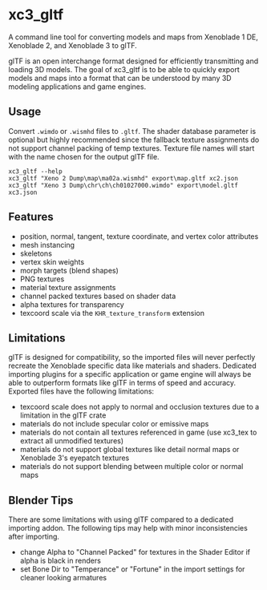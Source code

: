 # xc3_gltf
A command line tool for converting models and maps from Xenoblade 1 DE, Xenoblade 2, and Xenoblade 3 to glTF.

glTF is an open interchange format designed for efficiently transmitting and loading 3D models. The goal of xc3_gltf is to be able to quickly export models and maps into a format that can be understood by many 3D modeling applications and game engines.

## Usage
Convert `.wimdo` or `.wismhd` files to `.gltf`. The shader database parameter is optional but highly recommended since the fallback texture assignments do not support channel packing of temp textures. Texture file names will start with the name chosen for the output glTF file.

`xc3_gltf --help`  
`xc3_gltf "Xeno 2 Dump\map\ma02a.wismhd" export\map.gltf xc2.json`  
`xc3_gltf "Xeno 3 Dump\chr\ch\ch01027000.wimdo" export\model.gltf xc3.json`    

## Features
* position, normal, tangent, texture coordinate, and vertex color attributes
* mesh instancing
* skeletons
* vertex skin weights
* morph targets (blend shapes)
* PNG textures
* material texture assignments
* channel packed textures based on shader data
* alpha textures for transparency
* texcoord scale via the `KHR_texture_transform` extension

## Limitations
glTF is designed for compatibility, so the imported files will never perfectly recreate the Xenoblade specific data like materials and shaders. Dedicated importing plugins for a specific application or game engine will always be able to outperform formats like glTF in terms of speed and accuracy. Exported files have the following limitations:

* texcoord scale does not apply to normal and occlusion textures due to a limitation in the glTF crate
* materials do not include specular color or emissive maps
* materials do not contain all textures referenced in game (use xc3_tex to extract all unmodified textures)
* materials do not support global textures like detail normal maps or Xenoblade 3's eyepatch textures
* materials do not support blending between multiple color or normal maps

## Blender Tips
There are some limitations with using glTF compared to a dedicated importing addon. The following tips may help with minor inconsistencies after importing.

* change Alpha to "Channel Packed" for textures in the Shader Editor if alpha is black in renders
* set Bone Dir to "Temperance" or "Fortune" in the import settings for cleaner looking armatures
